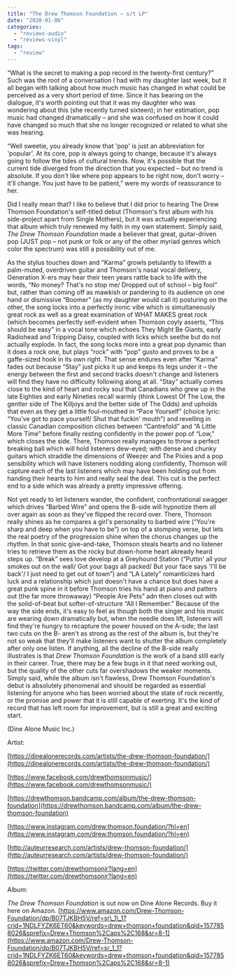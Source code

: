```yaml
---
title: "The Drew Thomson Foundation – s/t LP"
date: "2020-01-06"
categories: 
  - "reviews-audio"
  - "reviews-vinyl"
tags: 
  - "review"
---
```


“What is the secret to making a pop record in the twenty-first century?” Such was the root of a conversation I had with my daughter last week, but it all began with talking about how much music has changed in what could be perceived as a very short period of time. Since it has bearing on the dialogue, it's worth pointing out that it was my daughter who was wondering about this (she recently turned sixteen); in her estimation, pop music had changed dramatically – and she was confused on how it could have changed so much that she no longer recognized or related to what she was hearing.

“Well sweetie, you already know that 'pop' is just an abbreviation for 'popular'. At its core, pop is always going to change, because it's always going to follow the tides of cultural trends. Now, it's possible that the current tide diverged from the direction that you expected – but no trend is absolute. If you don't like where pop appears to be right now, don't worry – it'll change. You just have to be patient,” were my words of reassurance to her.

Did I really mean that? I like to believe that I did prior to hearing The Drew Thomson Foundation's self-titled debut (Thomson's first album with his side-project apart from Single Mothers), but it was actually experiencing that album which truly renewed my faith in my own statement. Simply said, _The Drew Thomson Foundation_ made a believer that great, guitar-driven pop (JUST pop – not punk or folk or any of the other myriad genres which color the spectrum) was still a possibility out of me.

As the stylus touches down and “Karma” growls petulantly to lifewith a palm-muted, overdriven guitar and Thomson's nasal vocal delivery, Generation X-ers may hear their teen years rattle back to life with the words, “No money? That's no stop me/ Dropped out of school – big fool” but, rather than coming off as mawkish or pandering to its audience on one hand or dismissive “Boomer” (as my daughter would call it) posturing on the other, the song locks into a perfectly ironic vibe which is simultaneously great rock as well as a great examination of WHAT MAKES great rock (which becomes perfectly self-evident when Thomson coyly asserts, “This should be easy” in a vocal tone which echoes They Might Be Giants, early Radiohead and Tripping Daisy, coupled with licks which seethe but do not actually explode. In fact, the song locks more into a great pop dynamic than it does a rock one, but plays “rock” with “pop” gusto and proves to be a gaffe-sized hook in its own right. That sense endures even after “Karma” fades out because “Stay” just picks it up and keeps its legs under it – the energy between the first and second tracks doesn't change and listeners will find they have no difficulty following along at all. “Stay” actually comes close to the kind of heart and rocky soul that Canadians who grew up in the late Eighties and early Nineties recall warmly (think Lowest Of The Low, the gentler side of The Killjoys and the better side of The Odds) and upholds that even as they get a little foul-mouthed in “Pace Yourself” (choice lyric: “You've got to pace yourself/ Shut that fuckin' mouth”) and revelling in classic Canadian composition cliches between “Cantrefold” and “A Little More Time” before finally resting confidently in the power pop of “Low,” which closes the side. There, Thomson really manages to throw a perfect breaking ball which will hold listeners dew-eyed; with dense and chunky guitars which straddle the dimensions of Weezer and The Pixies and a pop sensibility which will have listeners nodding along confidently, Thomson will capture each of the last listeners which may have been holding out from handing their hearts to him and really seal the deal. This cut is the perfect end to a side which was already a pretty impressive offering.

Not yet ready to let listeners wander, the confident, confrontational swagger which drives “Barbed Wire” and opens the B-side will hypnotize them all over again as soon as they've flipped the record over. There, Thomson really shines as he compares a girl's personality to barbed wire (“You're sharp and deep when you have to be”) on top of a stomping verse, but lets the real poetry of the progression shine when the chorus changes up the rhythm. In that sonic give-and-take, Thomson steals hearts and no listener tries to retrieve them as the rocky but down-home heart akready heard steps up. “Break” sees love develop at a Greyhound Station (“Puttin' all your smokes out on the wall/ Got your bags all packed/ But your face says 'I'll be back'/ I just need to get out of town”) and “LA Lately” romanticizes hard luck and a relationship which just doesn't have a chance but does have a great punk spine in it before Thomson tries his hand at piano and patters out (the far more throwaway) “People Are Pets” adn then closes out with the solid-of-beat but softer-of-structure “All I Remember.” Because of the way the side ends, it's easy to feel as though both the singer and his music are wearing down dramatically but, when the needle does lift, listeners will find they're hungry to recapture the power housed on the A-side; the last two cuts on the B- aren't as strong as the rest of the album is, but they're not so weak that they'll make listeners want to shutter the album completely after only one listen. If anything, all the decline of the B-side really illustrates is that _Drew Thomson Foundation_ is the work of a band still early in their career. True, there may be a few bugs in it that need working out, but the quality of the other cuts far overshadows the weaker moments. Simply said, while the album isn't flawless, Drew Thomson Foundation's debut is absolutely phenomenal and should be regarded as essential listening for anyone who has been worried about the state of rock recently, or the promise and power that it is still capable of exerting. It's the kind of record that has left room for improvement, but is still a great and exciting start. 

(Dine Alone Music Inc.)

Artist:

[https://dinealonerecords.com/artists/the-drew-thomson-foundation/](https://dinealonerecords.com/artists/the-drew-thomson-foundation/)

[https://www.facebook.com/drewthomsonmusic/](https://www.facebook.com/drewthomsonmusic/)

[https://drewthomson.bandcamp.com/album/the-drew-thomson-foundation](https://drewthomson.bandcamp.com/album/the-drew-thomson-foundation)

[https://www.instagram.com/drew.thomson.foundation/?hl=en](https://www.instagram.com/drew.thomson.foundation/?hl=en)

[http://auteurresearch.com/artists/drew-thomson-foundation/](http://auteurresearch.com/artists/drew-thomson-foundation/)

[https://twitter.com/drewthomsonjr?lang=en](https://twitter.com/drewthomsonjr?lang=en)

Album:

_The Drew Thomson Foundation_ is out now on Dine Alone Records. Buy it here on Amazon. [https://www.amazon.com/Drew-Thomson-Foundation/dp/B07TJKBH5V/ref=sr\_1\_1?crid=1NDLFYZK6ET60&keywords=drew+thomson+foundation&qid=1577858026&sprefix=Drew+Thomson%2Caps%2C168&sr=8-1](https://www.amazon.com/Drew-Thomson-Foundation/dp/B07TJKBH5V/ref=sr_1_1?crid=1NDLFYZK6ET60&keywords=drew+thomson+foundation&qid=1577858026&sprefix=Drew+Thomson%2Caps%2C168&sr=8-1)
